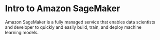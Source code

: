 # Intro to Amazon SageMaker

Amazon SageMaker is a fully managed service that enables data scientists and developer to quickly and easily build, train, and deploy machine learning models.

